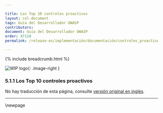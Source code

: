 ```yaml
---

title: Los Top 10 controles proactivos
layout: col-document
tags: Guía del Desarrollador OWASP
contributors:
document: Guía del Desarrollador OWASP
order: 47110
permalink: /release-es/implementación/documentación/controles_proactivos/

---
```


{% include breadcrumb.html %}

<style type="text/css">
.image-right {
  height: 180px;
  display: block;
  margin-left: auto;
  margin-right: auto;
  float: right;
}
</style>

![WIP logo](../../../assets/images/dg_wip.png "Trabajo en curso"){: .image-right }

### 5.1.1 Los Top 10 controles proactivos

No hay traducción de esta página, consulte [versión original en inglés][release070101].

----

[release070101]: https://github.com/OWASP/www-project-developer-guide/blob/main/release/07-implementation/01-documentation/01-proactive-controls.md

\newpage

